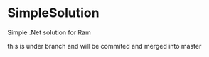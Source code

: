 # SimpleSolution
Simple .Net solution for Ram

this is under branch and will be commited and merged into master
